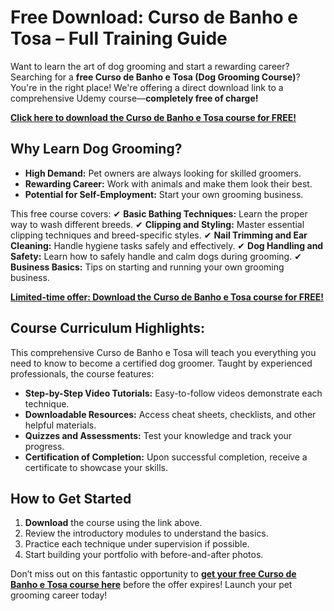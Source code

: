 # Free Download: Curso de Banho e Tosa – Full Training Guide

Want to learn the art of dog grooming and start a rewarding career? Searching for a **free Curso de Banho e Tosa (Dog Grooming Course)**? You're in the right place! We're offering a direct download link to a comprehensive Udemy course—**completely free of charge!**

[**Click here to download the Curso de Banho e Tosa course for FREE!**](https://udemywork.com/curso-de-banho-e-tosa)

## Why Learn Dog Grooming?
- **High Demand:** Pet owners are always looking for skilled groomers.
- **Rewarding Career:** Work with animals and make them look their best.
- **Potential for Self-Employment:** Start your own grooming business.

This free course covers:
✔ **Basic Bathing Techniques:** Learn the proper way to wash different breeds.
✔ **Clipping and Styling:** Master essential clipping techniques and breed-specific styles.
✔ **Nail Trimming and Ear Cleaning:** Handle hygiene tasks safely and effectively.
✔ **Dog Handling and Safety:** Learn how to safely handle and calm dogs during grooming.
✔ **Business Basics:** Tips on starting and running your own grooming business.

[**Limited-time offer: Download the Curso de Banho e Tosa course for FREE!**](https://udemywork.com/curso-de-banho-e-tosa)

## Course Curriculum Highlights:
This comprehensive Curso de Banho e Tosa will teach you everything you need to know to become a certified dog groomer. Taught by experienced professionals, the course features:

*   **Step-by-Step Video Tutorials:** Easy-to-follow videos demonstrate each technique.
*   **Downloadable Resources:** Access cheat sheets, checklists, and other helpful materials.
*   **Quizzes and Assessments:** Test your knowledge and track your progress.
*   **Certification of Completion:** Upon successful completion, receive a certificate to showcase your skills.

## How to Get Started

1.  **Download** the course using the link above.
2.  Review the introductory modules to understand the basics.
3.  Practice each technique under supervision if possible.
4.  Start building your portfolio with before-and-after photos.

Don’t miss out on this fantastic opportunity to **[get your free Curso de Banho e Tosa course here](https://udemywork.com/curso-de-banho-e-tosa)** before the offer expires! Launch your pet grooming career today!
